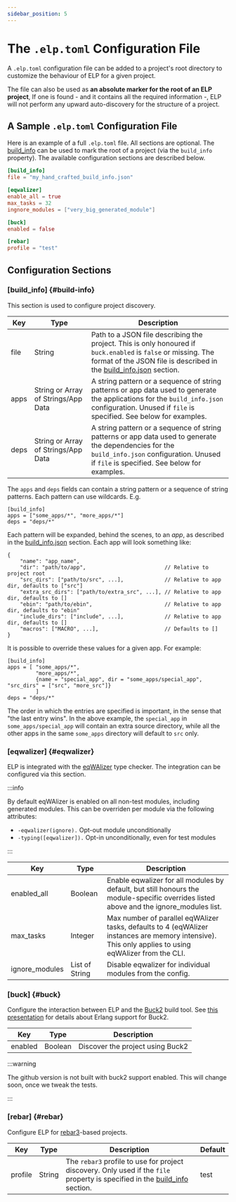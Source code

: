 ```yaml
---
sidebar_position: 5
---
```


# The `.elp.toml` Configuration File

A `.elp.toml` configuration file can be added to a project's root directory to
customize the behaviour of ELP for a given project.

The file can also be used as **an absolute marker for the root of an ELP
project**, If one is found - and it contains all the required information -, ELP
will not perform any upward auto-discovery for the structure of a project.

## A Sample `.elp.toml` Configuration File

Here is an example of a full `.elp.toml` file. All sections are optional. The
[build_info](#build-info) can be used to mark the root of a project (via the
`build_info` property). The available configuration sections are described
below.

```toml
[build_info]
file = "my_hand_crafted_build_info.json"

[eqwalizer]
enable_all = true
max_tasks = 32
ingnore_modules = ["very_big_generated_module"]

[buck]
enabled = false

[rebar]
profile = "test"
```

## Configuration Sections

### \[build_info\] {#build-info}

This section is used to configure project discovery.

| Key  | Type                                | Description                                                                                                                                                                                                                        |
| ---- | ----------------------------------- | ---------------------------------------------------------------------------------------------------------------------------------------------------------------------------------------------------------------------------------- |
| file | String                              | Path to a JSON file describing the project. This is only honoured if `buck.enabled` is `false` or missing. The format of the JSON file is described in the [build_info.json](custom-project.md#the-build_infojson-format) section. |
| apps | String or Array of Strings/App Data | A string pattern or a sequence of string patterns or app data used to generate the applications for the `build_info.json` configuration. Unused if `file` is specified. See below for examples.                                    |
| deps | String or Array of Strings/App Data | A string pattern or a sequence of string patterns or app data used to generate the dependencies for the `build_info.json` configuration. Unused if `file` is specified. See below for examples.                                    |

The `apps` and `deps` fields can contain a string pattern or a sequence of
string patterns. Each pattern can use wildcards. E.g.

    [build_info]
    apps = ["some_apps/*", "more_apps/*"]
    deps = "deps/*"

Each pattern will be expanded, behind the scenes, to an _app_, as described in
the [build_info.json](custom-project.md#the-build_infojson-format) section. Each
app will look something like:

    {
        "name": "app_name",
        "dir": "path/to/app",                         // Relative to project root
        "src_dirs": ["path/to/src", ...],             // Relative to app dir, defaults to ["src"]
        "extra_src_dirs": ["path/to/extra_src", ...], // Relative to app dir, defaults to []
        "ebin": "path/to/ebin",                       // Relative to app dir, defaults to "ebin"
        "include_dirs": ["include", ...],             // Relative to app dir, defaults to []
        "macros": ["MACRO", ...],                     // Defaults to []
    }

It is possible to override these values for a given app. For example:

    [build_info]
    apps = [ "some_apps/*",
             "more_apps/*",
             {name = "special_app", dir = "some_apps/special_app", "src_dirs" = ["src", "more_src"]}
             ]
    deps = "deps/*"

The order in which the entries are specified is important, in the sense that
"the last entry wins". In the above example, the `special_app` in
`some_apps/special_app` will contain an extra source directory, while all the
other apps in the same `some_apps` directory will default to `src` only.

### \[eqwalizer\] {#eqwalizer}

ELP is integrated with the [eqWAlizer](https://github.com/whatsapp/eqwalizer)
type checker. The integration can be configured via this section.

:::info

By default eqWAlizer is enabled on all non-test modules, including generated modules.
This can be overriden per module via the following attributes:

- `-eqwalizer(ignore).` Opt-out module unconditionally
- `-typing([eqwalizer]).` Opt-in unconditionally, even for test modules

:::

| Key            | Type           | Description                                                                                                                                          |
| -------------- | -------------- | ---------------------------------------------------------------------------------------------------------------------------------------------------- |
| enabled_all    | Boolean        | Enable eqwalizer for all modules by default, but still honours the module-specific overrides listed above and the ignore_modules list.               |
| max_tasks      | Integer        | Max number of parallel eqWAlizer tasks, defaults to 4 (eqWAlizer instances are memory intensive). This only applies to using eqWAlizer from the CLI. |
| ignore_modules | List of String | Disable eqwalizer for individual modules from the config.                                                                                            |

### \[buck\] {#buck}

Configure the interaction between ELP and the [Buck2](https://buck2.build/)
build tool. See [this presentation](https://youtu.be/4ALgsBqNBhQ) for details
about Erlang support for Buck2.

| Key     | Type    | Description                      |
| ------- | ------- | -------------------------------- |
| enabled | Boolean | Discover the project using Buck2 |

:::warning

The github version is not built with buck2 support enabled. This will change
soon, once we tweak the tests.

:::

### \[rebar\] {#rebar}

Configure ELP for [rebar3](https://rebar3.org/)-based projects.

| Key     | Type   | Description                                                                                                                                | Default |
| ------- | ------ | ------------------------------------------------------------------------------------------------------------------------------------------ | ------- |
| profile | String | The `rebar3` profile to use for project discovery. Only used if the `file` property is specified in the [build_info](#build-info) section. | test    |
